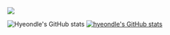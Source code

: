 

<a href="https://cv.42.fr/hyeondle" target="_blank">
  <img src="https://img.shields.io/badge/42Cert-000000?style=for-the-badge&logo=42&logoColor=FFFFFF"/>
</a>




![Hyeondle's GitHub stats](https://github-readme-stats.vercel.app/api?username=hyeondle&show_icons=true&theme=highcontrast)
[![hyeondle's GitHub stats](https://github-readme-stats.vercel.app/api?username=hyeondle&theme=highcontrast)](https://github.com/hyeondle/github-readme-stats)
